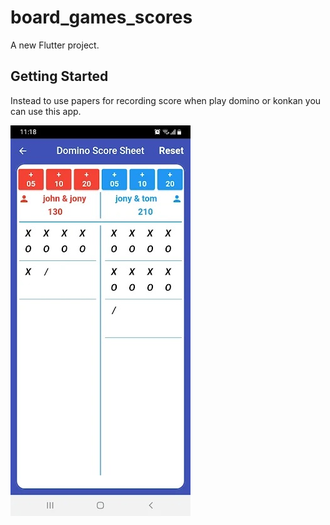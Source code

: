 # board_games_scores

A new Flutter project.

## Getting Started

Instead to use papers for recording score when play domino or konkan you can use this app.

![](assets/unnamed.jpg)
